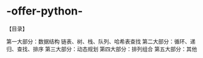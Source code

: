 # -offer-python-

【目录】

  第一大部分：数据结构  链表、树、栈、队列、哈希表查找
  第二大部分：循环、递归、查找、排序
  第三大部分：动态规划
  第四大部分：排列组合
  第五大部分：其他

